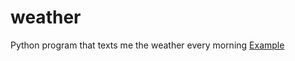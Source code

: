# weather
Python program that texts me the weather every morning
[Example](IMG_525FE0B60265-1.jpeg)
